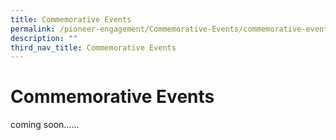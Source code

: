 ```yaml
---
title: Commemorative Events
permalink: /pioneer-engagement/Commemorative-Events/commemorative-events
description: ""
third_nav_title: Commemorative Events
---
```

# Commemorative Events
coming soon......
